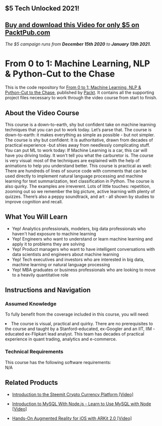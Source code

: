 ## $5 Tech Unlocked 2021!
[Buy and download this Video for only $5 on PacktPub.com](https://www.packtpub.com/product/from-0-to-1-machine-learning-nlp-python-cut-to-the-chase-video/9781788624329)
-----
*The $5 campaign         runs from __December 15th 2020__ to __January 13th 2021.__*

# From 0 to 1: Machine Learning, NLP & Python-Cut to the Chase		
This is the code repository for [From 0 to 1: Machine Learning, NLP & Python-Cut to the Chase](https://www.packtpub.com/business/0-1-machine-learning-nlp-python-cut-chase-video), published by [Packt](https://www.packtpub.com/?utm_source=github). It contains all the supporting project files necessary to work through the video course from start to finish.
## About the Video Course
This course is a down-to-earth, shy but confident take on machine learning techniques that you can put to work today. Let’s parse that. The course is down-to-earth: it makes everything as simple as possible - but not simpler. The course is shy but confident: It is authoritative, drawn from decades of practical experience -but shies away from needlessly complicating stuff. You can put ML to work today: If Machine Learning is a car, this car will have you driving today. It won't tell you what the carburetor is. The course is very visual: most of the techniques are explained with the help of animations to help you understand better. This course is practical as well: There are hundreds of lines of source code with comments that can be used directly to implement natural language processing and machine learning for text summarization, text classification in Python. The course is also quirky. The examples are irreverent. Lots of little touches: repetition, zooming out so we remember the big picture, active learning with plenty of quizzes. There’s also a peppy soundtrack, and art - all shown by studies to improve cognition and recall.

<H2>What You Will Learn</H2>
<DIV class=book-info-will-learn-text>
<UL>
<LI>Yep! Analytics professionals, modelers, big data professionals who haven't had exposure to machine learning</LI>
<LI>Yep! Engineers who want to understand or learn machine learning and apply it to problems they are solving</LI>
<LI>Yep! Product managers who want to have intelligent conversations with data scientists and engineers about machine learning</LI>
<LI>Yep! Tech executives and investors who are interested in big data, machine learning or natural language processing</LI>
<LI>Yep! MBA graduates or business professionals who are looking to move to a heavily quantitative role</LI>
</UL></DIV>

## Instructions and Navigation
### Assumed Knowledge
To fully benefit from the coverage included in this course, you will need:<br/>
<DIV class=book-info-will-learn-text>
<LI>The course is visual, practical and quirky. There are no prerequisites to the course and taught by a Stanford-educated, ex-Googler and an IIT, IIM - educated ex-Flipkart lead analyst. This team has decades of practical experience in quant trading, analytics and e-commerce.</LI> 
<DIV>

### Technical Requirements
This course has the following software requirements:<br/>
N/A

## Related Products
* [Introduction to the Steemit Crypto Currency Platform [Video]](https://www.packtpub.com/application-development/introduction-steemit-crypto-currency-platform-video)

* [Introduction to MySQL With Node.js - Learn to Use MySQL with Node [Video]](https://www.packtpub.com/application-development/introduction-mysql-nodejs-learn-use-mysql-node-video)

* [Hands-On Augmented Reality for iOS with ARKit 2.0 [Video]](https://www.packtpub.com/application-development/hands-augmented-reality-ios-arkit-20-video)
